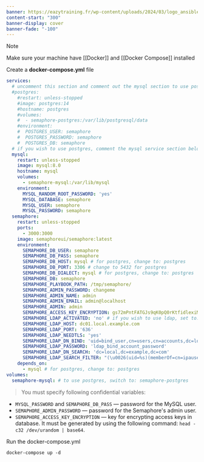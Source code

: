 ```yaml
---
banner: https://eazytraining.fr/wp-content/uploads/2024/03/logo_ansible-semaphore-1.png
content-start: "300"
banner-display: cover
banner-fade: "-100"
---
```


> [!note]
>  Make sure your machine have [[Docker]] and [[Docker Compose]] installed
 
Create a **docker-compose.yml** file

```yml
services:
  # uncomment this section and comment out the mysql section to use postgres instead of mysql
  #postgres:
    #restart: unless-stopped
    #image: postgres:14
    #hostname: postgres
    #volumes: 
    #  - semaphore-postgres:/var/lib/postgresql/data
    #environment:
    #  POSTGRES_USER: semaphore
    #  POSTGRES_PASSWORD: semaphore
    #  POSTGRES_DB: semaphore
  # if you wish to use postgres, comment the mysql service section below 
  mysql:
    restart: unless-stopped
    image: mysql:8.0
    hostname: mysql
    volumes:
      - semaphore-mysql:/var/lib/mysql
    environment:
      MYSQL_RANDOM_ROOT_PASSWORD: 'yes'
      MYSQL_DATABASE: semaphore
      MYSQL_USER: semaphore
      MYSQL_PASSWORD: semaphore
  semaphore:
    restart: unless-stopped
    ports:
      - 3000:3000
    image: semaphoreui/semaphore:latest
    environment:
      SEMAPHORE_DB_USER: semaphore
      SEMAPHORE_DB_PASS: semaphore
      SEMAPHORE_DB_HOST: mysql # for postgres, change to: postgres
      SEMAPHORE_DB_PORT: 3306 # change to 5432 for postgres
      SEMAPHORE_DB_DIALECT: mysql # for postgres, change to: postgres
      SEMAPHORE_DB: semaphore
      SEMAPHORE_PLAYBOOK_PATH: /tmp/semaphore/
      SEMAPHORE_ADMIN_PASSWORD: changeme
      SEMAPHORE_ADMIN_NAME: admin
      SEMAPHORE_ADMIN_EMAIL: admin@localhost
      SEMAPHORE_ADMIN: admin
      SEMAPHORE_ACCESS_KEY_ENCRYPTION: gs72mPntFATGJs9qK0pQ0rKtfidlexiMjYCH9gWKhTU=
      SEMAPHORE_LDAP_ACTIVATED: 'no' # if you wish to use ldap, set to: 'yes' 
      SEMAPHORE_LDAP_HOST: dc01.local.example.com
      SEMAPHORE_LDAP_PORT: '636'
      SEMAPHORE_LDAP_NEEDTLS: 'yes'
      SEMAPHORE_LDAP_DN_BIND: 'uid=bind_user,cn=users,cn=accounts,dc=local,dc=shiftsystems,dc=net'
      SEMAPHORE_LDAP_PASSWORD: 'ldap_bind_account_password'
      SEMAPHORE_LDAP_DN_SEARCH: 'dc=local,dc=example,dc=com'
      SEMAPHORE_LDAP_SEARCH_FILTER: "(\u0026(uid=%s)(memberOf=cn=ipausers,cn=groups,cn=accounts,dc=local,dc=example,dc=com))"
    depends_on:
      - mysql # for postgres, change to: postgres
volumes:
  semaphore-mysql: # to use postgres, switch to: semaphore-postgres
```

> You must specify following confidential variables:

- `MYSQL_PASSWORD` and `SEMAPHORE_DB_PASS` — password for the MySQL user.
- `SEMAPHORE_ADMIN_PASSWORD` — password for the Semaphore's admin user.
- `SEMAPHORE_ACCESS_KEY_ENCRYPTION` — key for encrypting access keys in database. It must be generated by using the following command: `head -c32 /dev/urandom | base64`.

Run the docker-compose.yml

```shell
docker-compose up -d
```